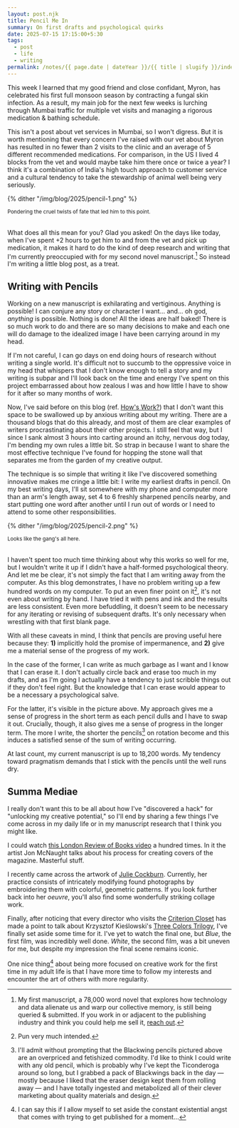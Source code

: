 ```yaml
---
layout: post.njk
title: Pencil Me In
summary: On first drafts and psychological quirks
date: 2025-07-15 17:15:00+5:30
tags:
  - post
  - life
  - writing
permalink: /notes/{{ page.date | dateYear }}/{{ title | slugify }}/index.html
---
```


This week I learned that my good friend and close confidant, Myron, has celebrated his first full monsoon season by contracting a fungal skin infection. As a result, my main job for the next few weeks is lurching through Mumbai traffic for multiple vet visits and managing a rigorous medication & bathing schedule.

This isn't a post about vet services in Mumbai, so I won't digress. But it is worth mentioning that every concern I've raised with our vet about Myron has resulted in no fewer than 2 visits to the clinic and an average of 5 different recommended medications. For comparison, in the US I lived 4 blocks from the vet and would maybe take him there once or twice a year? I think it's a combination of India's high touch approach to customer service and a cultural tendency to take the stewardship of animal well being very seriously.

{% dither "/img/blog/2025/pencil-1.png" %}
<div class="center-text"><small>Pondering the cruel twists of fate that led him to this point.</small></div><br />

What does all this mean for you? Glad you asked! On the days like today, when I've spent +2 hours to get him to and from the vet and pick up medication, it makes it hard to do the kind of deep research and writing that I'm currently preoccupied with for my second novel manuscript.[^1] So instead I'm writing a little blog post, as a treat.

## Writing with Pencils

Working on a new manuscript is exhilarating and vertiginous. Anything is possible! I can conjure any story or character I want... and... oh god, _anything_ is possible. Nothing is done! All the ideas are half baked! There is so much work to do and there are so many decisions to make and each one will do damage to the idealized image I have been carrying around in my head.

If I'm not careful, I can go days on end doing hours of research without writing a single world. It's difficult not to succumb to the oppressive voice in my head that whispers that I don't know enough to tell a story and my writing is subpar and I'll look back on the time and energy I've spent on this project embarrassed about how zealous I was and how little I have to show for it after so many months of work.

Now, I've said before on this blog (ref. [How's Work?](/notes/2024/how-s-work/)) that I don't want this space to be swallowed up by anxious writing about my writing. There are a thousand blogs that do this already, and most of them are clear examples of writers procrastinating about their other projects. I still feel that way, but I since I sank almost 3 hours into carting around an itchy, nervous dog today, I'm bending my own rules a little bit. So strap in because I want to share the most effective technique I've found for hopping the stone wall that separates me from the garden of my creative output.

The technique is so simple that writing it like I've discovered something innovative makes me cringe a little bit: I write my earliest drafts in pencil. On my best writing days, I'll sit somewhere with my phone and computer more than an arm's length away, set 4 to 6 freshly sharpened pencils nearby, and start putting one word after another until I run out of words or I need to attend to some other responsibilities.

{% dither "/img/blog/2025/pencil-2.png" %}
<div class="center-text"><small>Looks like the gang's all here.</small></div><br />

I haven't spent too much time thinking about why this works so well for me, but I wouldn't write it up if I didn't have a half-formed psychological theory. And let me be clear, it's not simply the fact that I am writing away from the computer. As this blog demonstrates, I have no problem writing up a few hundred words on my computer. To put an even finer point on it[^2], it's not even about writing by hand. I have tried it with pens and ink and the results are less consistent. Even more befuddling, it doesn't seem to be necessary for any iterating or revising of subsequent drafts. It's only necessary when wrestling with that first blank page.

With all these caveats in mind, I think that pencils are proving useful here because they: **1)** implicitly hold the promise of impermanence, and **2)** give me a material sense of the progress of my work.

In the case of the former, I can write as much garbage as I want and I know that I can erase it. I don't actually circle back and erase too much in my drafts, and as I'm going I actually have a tendency to just scribble things out if they don't feel right. But the knowledge that I can erase would appear to be a necessary a psychological salve.

For the latter, it's visible in the picture above. My approach gives me a sense of progress in the short term as each pencil dulls and I have to swap it out. Crucially, though, it also gives me a sense of progress in the longer term. The more I write, the shorter the pencils[^3] on rotation become and this induces a satisfied sense of the sum of writing occurring.

At last count, my current manuscript is up to 18,200 words. My tendency toward pragmatism demands that I stick with the pencils until the well runs dry.

## Summa Mediae

I really don't want this to be all about how I've "discovered a hack" for "unlocking my creative potential," so I'll end by sharing a few things I've come across in my daily life or in my manuscript research that I think you might like.

I could watch [this London Review of Books video](https://www.youtube.com/watch?v=Ef6tlFVigsQ) a hundred times. In it the artist Jon McNaught talks about his process for creating covers of the magazine. Masterful stuff.

I recently came across the artwork of [Julie Cockburn](https://www.studiointernational.com/julie-cockburn-interview-telling-it-slant-flowers-gallery-kingsland-road-london). Currently, her practice consists of intricately modifying found photographs by embroidering them with colorful, geometric patterns. If you look further back into her _oeuvre_, you'll also find some wonderfully striking collage work.

Finally, after noticing that every director who visits the [Criterion Closet](https://www.youtube.com/playlist?list=PL7D89754A5DAD1E8E) has made a point to talk about Krzysztof Kieślowski's [Three Colors Trilogy](https://en.wikipedia.org/wiki/Three_Colours_trilogy), I've finally set aside some time for it. I've yet to watch the final one, but _Blue_, the first film, was incredibly well done. _White_, the second film, was a bit uneven for me, but despite my impression the final scene remains iconic.

One nice thing[^4] about being more focused on creative work for the first time in my adult life is that I have more time to follow my interests and encounter the art of others with more regularity.


[^1]: My first manuscript, a 78,000 word novel that explores how technology and data alienate us and warp our collective memory, is still being queried & submitted. If you work in or adjacent to the publishing industry and think you could help me sell it, [reach out](mailto:josh@cyberb.space).
[^2]: Pun very much intended.
[^3]: I'll admit without prompting that the Blackwing pencils pictured above are an overpriced and fetishized commodity. I'd like to think I could write with any old pencil, which is probably why I've kept the Ticonderoga around so long, but I grabbed a pack of Blackwings back in the day — mostly because I liked that the eraser design kept them from rolling away — and I have totally ingested and metabolized all of their clever marketing about quality materials and design.
[^4]: I can say this if I allow myself to set aside the constant existential angst that comes with trying to get published for a moment...

